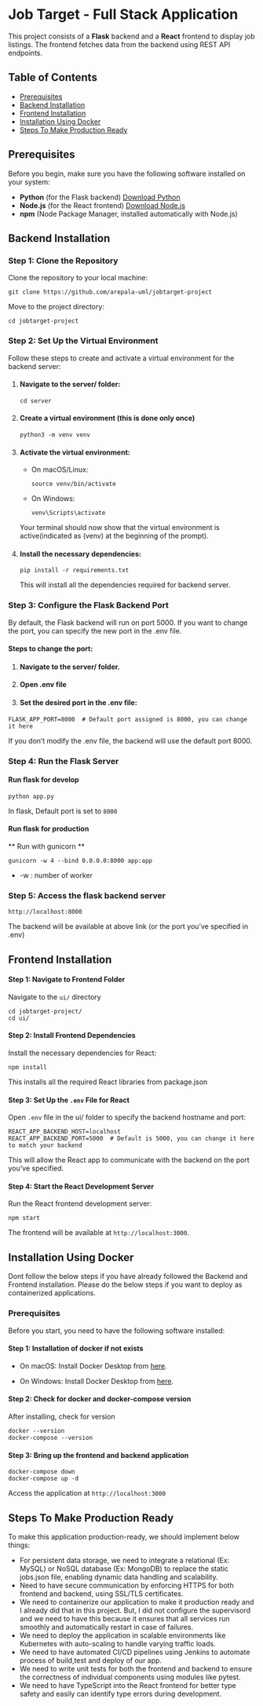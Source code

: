 # Job Target - Full Stack Application

This project consists of a **Flask** backend and a **React** frontend to display job listings. 
The frontend fetches data from the backend using REST API endpoints.


## Table of Contents

- [Prerequisites](#prerequisites)
- [Backend Installation](#backend-installation)
- [Frontend Installation](#frontend-installation)
- [Installation Using Docker](#installation-using-docker)
- [Steps To Make Production Ready](#steps-to-make-production-ready)

## Prerequisites

Before you begin, make sure you have the following software installed on your system:

- **Python** (for the Flask backend) [Download Python](https://www.python.org/downloads/)
- **Node.js** (for the React frontend) [Download Node.js](https://nodejs.org/)
- **npm** (Node Package Manager, installed automatically with Node.js)
  
## Backend Installation

### Step 1: Clone the Repository

Clone the repository to your local machine:

  ```
  git clone https://github.com/arepala-uml/jobtarget-project
  ```
Move to the project directory:
  ```
  cd jobtarget-project
  ```
### Step 2: Set Up the Virtual Environment
Follow these steps to create and activate a virtual environment for the backend server:

1. #### Navigate to the server/ folder:
    ```
    cd server
    ```
2. #### Create a virtual environment (this is done only once)
     ```
     python3 -m venv venv
     ```
3. #### Activate the virtual environment:

    * On macOS/Linux:
      ```
      source venv/bin/activate
      ```
    * On Windows:
      ```
      venv\Scripts\activate
      ```
    Your terminal should now show that the virtual environment is active(indicated as (venv) at the beginning of the prompt).

4. #### Install the necessary dependencies:
    ```
    pip install -r requirements.txt
    ```
    This will install all the dependencies required for backend server.

### Step 3: Configure the Flask Backend Port
  By default, the Flask backend will run on port 5000. If you want to change the port, you can specify the new port in the .env file.

  #### Steps to change the port:
  1. #### Navigate to the server/ folder.
  2. #### Open .env file
  3. #### Set the desired port in the .env file:

  ```
  FLASK_APP_PORT=8000  # Default port assigned is 8000, you can change it here
  ```
   If you don’t modify the .env file, the backend will use the default port 8000.

### Step 4: Run the Flask Server

  #### Run flask for develop
  ```
  python app.py
  ```
  In flask, Default port is set to `8000`


 #### Run flask for production

  ** Run with gunicorn **
  
  ```
  gunicorn -w 4 --bind 0.0.0.0:8000 app:app
  ```
  * -w : number of worker
    
### Step 5: Access the flask backend server
  ```
  http://localhost:8000
  ```
  The backend will be available at above link (or the port you’ve specified in .env)


## Frontend Installation

#### Step 1: Navigate to Frontend Folder
  Navigate to the `ui/` directory
  ```
  cd jobtarget-project/
  cd ui/
  ```

#### Step 2: Install Frontend Dependencies
  Install the necessary dependencies for React:
  ```
  npm install
  ```
  This installs all the required React libraries from package.json

#### Step 3: Set Up the `.env` File for React
  Open `.env` file in the ui/ folder to specify the backend hostname and port:
  ```
  REACT_APP_BACKEND_HOST=localhost
  REACT_APP_BACKEND_PORT=5000  # Default is 5000, you can change it here to match your backend
  ```
  This will allow the React app to communicate with the backend on the port you’ve specified.


#### Step 4: Start the React Development Server
Run the React frontend development server:
```
npm start
```
The frontend will be available at `http://localhost:3000`.

## Installation Using Docker

Dont follow the below steps if you have already followed the Backend and Frontend installation.
Please do the below steps if you want to deploy as containerized applications.

### Prerequisites
Before you start, you need to have the following software installed:

#### Step 1: Installation of docker if not exists
  * On macOS:
    Install Docker Desktop from [here](https://www.docker.com/products/docker-desktop).
    
  * On Windows:
    Install Docker Desktop from [here](https://www.docker.com/products/docker-desktop).
    
#### Step 2: Check for docker and docker-compose version
  After installing, check for version
  ```
  docker --version
  docker-compose --version
  ```
#### Step 3: Bring up the frontend and backend application
  ```
  docker-compose down
  docker-compose up -d
  ```
  Access the application at `http://localhost:3000`

## Steps To Make Production Ready
  To make this application production-ready, we should implement below things:
  
  * For persistent data storage, we need to integrate a relational (Ex: MySQL) or NoSQL database (Ex: MongoDB) to replace the static jobs.json file, enabling dynamic data handling and 
    scalability.
  * Need to have secure communication by enforcing HTTPS for both frontend and backend, using SSL/TLS certificates.
  * We need to containerize our application to make it production ready and I already did that in this project. But, I did not configure the supervisord and we need to have this because 
    it ensures that all services run smoothly and automatically restart in case of failures.
  * We need to deploy the application in scalable environments like Kubernetes with auto-scaling to handle varying traffic loads.
  * We need to have automated CI/CD pipelines using Jenkins to automate process of build,test and deploy of our app.
  * We need to write unit tests for both the frontend and backend to ensure the correctness of individual components using modules like pytest.
  * We need to have TypeScript into the React frontend for better type safety and easily can identify type errors during development.
